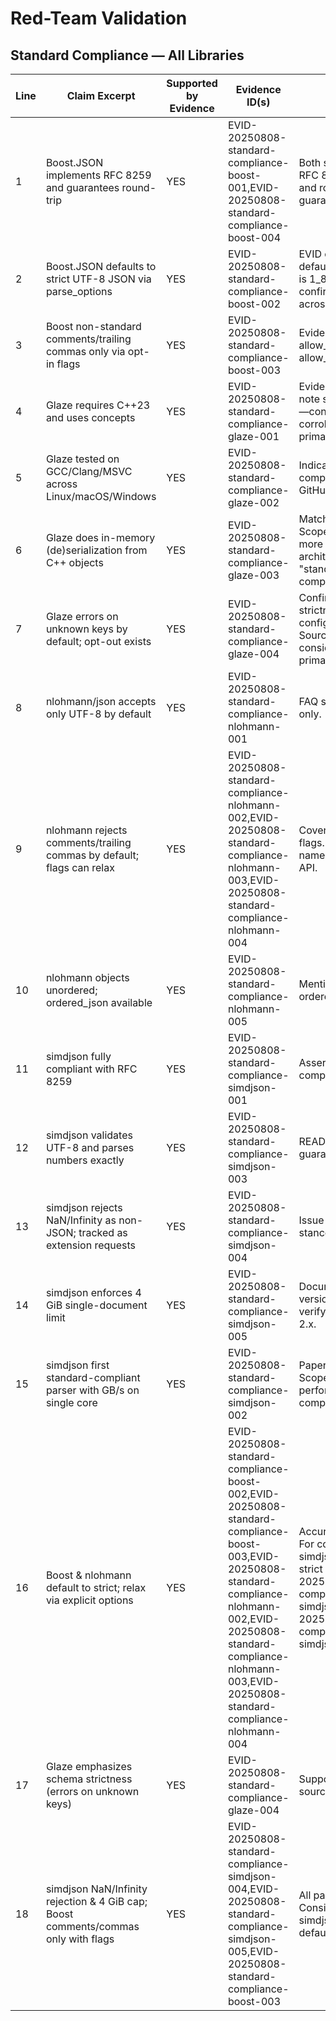 # Red-Team Validation

## Standard Compliance — All Libraries

| Line | Claim Excerpt                                                                      | Supported by Evidence | Evidence ID(s)                                                                                                                                                                                                                       | Notes                                                                                                                                                                |
| ---- | ---------------------------------------------------------------------------------- | --------------------- | ------------------------------------------------------------------------------------------------------------------------------------------------------------------------------------------------------------------------------------ | -------------------------------------------------------------------------------------------------------------------------------------------------------------------- |
| 1    | Boost.JSON implements RFC 8259 and guarantees round-trip                           | YES                   | EVID-20250808-standard-compliance-boost-001,EVID-20250808-standard-compliance-boost-004                                                                                                                                              | Both sources state RFC 8259 alignment and round-trip guarantee.                                                                                                      |
| 2    | Boost.JSON defaults to strict UTF-8 JSON via parse_options                         | YES                   | EVID-20250808-standard-compliance-boost-002                                                                                                                                                                                          | EVID covers strict defaults. Version path is 1_88_0_beta1—confirm stability across releases.                                                                         |
| 3    | Boost non-standard comments/trailing commas only via opt-in flags                  | YES                   | EVID-20250808-standard-compliance-boost-003                                                                                                                                                                                          | Evidence names allow_comments and allow_trailing_commas.                                                                                                             |
| 4    | Glaze requires C++23 and uses concepts                                             | YES                   | EVID-20250808-standard-compliance-glaze-001                                                                                                                                                                                          | Evidence supports; note source is a mirror—consider corroborating with primary repo.                                                                                 |
| 5    | Glaze tested on GCC/Clang/MSVC across Linux/macOS/Windows                          | YES                   | EVID-20250808-standard-compliance-glaze-002                                                                                                                                                                                          | Indicates multi-compiler/OS testing on GitHub.                                                                                                                       |
| 6    | Glaze does in-memory (de)serialization from C++ objects                            | YES                   | EVID-20250808-standard-compliance-glaze-003                                                                                                                                                                                          | Matches description. Scope note: this is more about architecture than "standard compliance."                                                                         |
| 7    | Glaze errors on unknown keys by default; opt-out exists                            | YES                   | EVID-20250808-standard-compliance-glaze-004                                                                                                                                                                                          | Confirms default strictness with configurable opt-out. Source is a blog; consider adding primary docs.                                                               |
| 8    | nlohmann/json accepts only UTF-8 by default                                        | YES                   | EVID-20250808-standard-compliance-nlohmann-001                                                                                                                                                                                       | FAQ states UTF-8 only.                                                                                                                                               |
| 9    | nlohmann rejects comments/trailing commas by default; flags can relax              | YES                   | EVID-20250808-standard-compliance-nlohmann-002,EVID-20250808-standard-compliance-nlohmann-003,EVID-20250808-standard-compliance-nlohmann-004                                                                                         | Covers defaults and flags. Verify flag names match current API.                                                                                                      |
| 10   | nlohmann objects unordered; ordered_json available                                 | YES                   | EVID-20250808-standard-compliance-nlohmann-005                                                                                                                                                                                       | Mentions ordered_json.                                                                                                                                               |
| 11   | simdjson fully compliant with RFC 8259                                             | YES                   | EVID-20250808-standard-compliance-simdjson-001                                                                                                                                                                                       | Asserts full compliance.                                                                                                                                             |
| 12   | simdjson validates UTF-8 and parses numbers exactly                                | YES                   | EVID-20250808-standard-compliance-simdjson-003                                                                                                                                                                                       | README covers both guarantees.                                                                                                                                       |
| 13   | simdjson rejects NaN/Infinity as non-JSON; tracked as extension requests           | YES                   | EVID-20250808-standard-compliance-simdjson-004                                                                                                                                                                                       | Issue documents stance.                                                                                                                                              |
| 14   | simdjson enforces 4 GiB single-document limit                                      | YES                   | EVID-20250808-standard-compliance-simdjson-005                                                                                                                                                                                       | Documents limit; version is 0.6.0—verify still current in 2.x.                                                                                                       |
| 15   | simdjson first standard-compliant parser with GB/s on single core                  | YES                   | EVID-20250808-standard-compliance-simdjson-002                                                                                                                                                                                       | Paper claims this. Scope note: performance claim in a compliance section.                                                                                            |
| 16   | Boost & nlohmann default to strict; relax via explicit options                     | YES                   | EVID-20250808-standard-compliance-boost-002,EVID-20250808-standard-compliance-boost-003,EVID-20250808-standard-compliance-nlohmann-002,EVID-20250808-standard-compliance-nlohmann-003,EVID-20250808-standard-compliance-nlohmann-004 | Accurate synthesis. For completeness, simdjson also defaults strict (EVID-20250808-standard-compliance-simdjson-001/EVID-20250808-standard-compliance-simdjson-003). |
| 17   | Glaze emphasizes schema strictness (errors on unknown keys)                        | YES                   | EVID-20250808-standard-compliance-glaze-004                                                                                                                                                                                          | Supported; again, blog source.                                                                                                                                       |
| 18   | simdjson NaN/Infinity rejection & 4 GiB cap; Boost comments/commas only with flags | YES                   | EVID-20250808-standard-compliance-simdjson-004,EVID-20250808-standard-compliance-simdjson-005,EVID-20250808-standard-compliance-boost-003                                                                                            | All parts supported. Consider adding simdjson strict-by-default for symmetry.                                                                                        |
